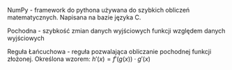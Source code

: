 NumPy - framework do pythona używana do szybkich obliczeń matematycznych. Napisana na bazie języka C. 

Pochodna - szybkość zmian danych wyjściowych funkcji względem danych wyjściowych

Reguła Łańcuchowa - reguła pozwalająca obliczanie pochodnej funkcji złożonej. 
Określona wzorem:  $h{\prime}(x) = f{\prime}(g(x)) \cdot g{\prime}(x)$
